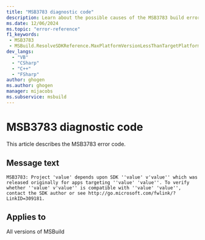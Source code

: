```yaml
---
title: "MSB3783 diagnostic code"
description: Learn about the possible causes of the MSB3783 build error, and get troubleshooting tips.
ms.date: 12/06/2024
ms.topic: "error-reference"
f1_keywords:
 - MSB3783
 - MSBuild.ResolveSDKReference.MaxPlatformVersionLessThanTargetPlatformVersion
dev_langs:
  - "VB"
  - "CSharp"
  - "C++"
  - "FSharp"
author: ghogen
ms.author: ghogen
manager: mijacobs
ms.subservice: msbuild
---
```


# MSB3783 diagnostic code

<!-- :::ErrorDefinitionDescription::: -->
<!-- :::editable-content name="introDescription"::: -->
This article describes the MSB3783 error code.
<!-- :::editable-content-end::: -->

## Message text

`MSB3783: Project 'value' depends upon SDK ''value' v'value'' which was released originally for apps targeting ''value' 'value''. To verify whether ''value' v'value'' is compatible with ''value' 'value'', contact the SDK author or see http://go.microsoft.com/fwlink/?LinkID=309181.`

<!-- :::editable-content name="postOutputDescription"::: -->
<!--
{StrBegin="MSB3783: "}
-->
<!-- :::editable-content-end::: -->
<!-- :::ErrorDefinitionDescription-end::: -->

## Applies to

All versions of MSBuild
